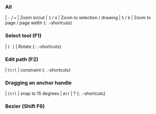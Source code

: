 ### All

| `-` _/_ `=` | Zoom in/out
| `3` _/_ `4` | Zoom to selection / drawing
| `5` _/_ `6` | Zoom to page / page width
{: .-shortcuts}

### Select tool (F1)

| `[ ]` | Rotate
{: .-shortcuts}

### Edit path (F2)

| `Ctrl` | constraint
{: .-shortcuts}

### Dragging an anchor handle

| `Ctrl` | snap to 15 degrees
| `Alt` | ?
{: .-shortcuts}

### Bezier (Shift F6)
